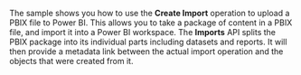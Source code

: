 The sample shows you how to use the **Create Import** operation to upload a PBIX file to Power BI. This allows you to take a package of content in a PBIX file, and import it into a Power BI workspace. The **Imports** API splits the PBIX package into its individual parts including datasets and reports. It will then provide a metadata link between the actual import operation and the objects that were created from it.
